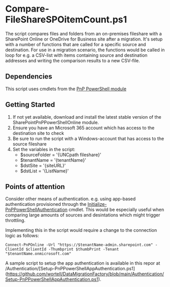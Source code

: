 # Compare-FileShareSPOitemCount.ps1
The script compares files and folders from an on-premises fileshare with a SharePoint Online or OneDrive for Business site after a migration.
It's setup with a number of functions that are called for a specific source and destination. For use in a migration scenario, the functions would be called in loop for e.g. a CSV-list with items containing source and destination addresses and writing the comparison results to a new CSV-file.

## Dependencies
This script uses cmdlets from the [PnP PowerShell module](https://github.com/pnp/PnP-PowerShell)
## Getting Started
1. If not yet available, download and install the latest stable version of the SharePointPnPPowerShellOnline module.
2. Ensure you have an Microsoft 365 account which has access to the destination site to check
3. Be sure to run the script with a Windows-account that has access to the source fileshare
4. Set the variables in the script:
   * $sourceFolder = '{UNCpath fileshare}'
   * $tenantName = '{tenantName}'
   * $dstSite = '{siteURL}'
   * $dstList = '{ListName}'

## Points of attention
Consider other means of authentication. e.g. using app-based authentication provisioned through the [Initialize-PnPPowerShellAuthentication](https://docs.microsoft.com/en-us/powershell/module/sharepoint-pnp/initialize-pnppowershellauthentication) cmdlet. This would be especially useful when comparing large amounts of sources and desintations which might trigger throttling.

Implementing this in the script would require a change to the connection logic as follows:

`Connect-PnPOnline -Url "https://$tenantName-admin.sharepoint.com" -ClientId $clientId -Thumbprint $thumbPrint -Tenant "$tenantName.onmicrosoft.com"`

A sample script to setup the app authentication is available in this repor at /Authentication/[Setup-PnPPowerShellAppAuthentication.ps1] (https://github.com/wortell/DataMigrationFactory/blob/main/Authentication/Setup-PnPPowerShellAppAuthentication.ps1).
